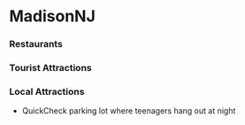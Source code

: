 # MadisonNJ

### Restaurants

### Tourist Attractions

### Local Attractions
- QuickCheck parking lot where teenagers hang out at night
